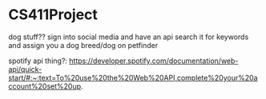 # CS411Project

dog stuff??
sign into social media and have an api search it for keywords and assign you a dog breed/dog on petfinder

spotify api thing?: https://developer.spotify.com/documentation/web-api/quick-start/#:~:text=To%20use%20the%20Web%20API,complete%20your%20account%20set%20up.


